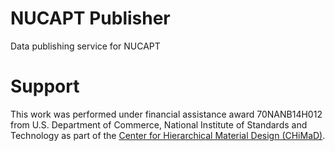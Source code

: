 # NUCAPT Publisher
Data publishing service for NUCAPT

# Support
This work was performed under financial assistance award 70NANB14H012 from U.S. Department of Commerce, National Institute of Standards and Technology as part of the [Center for Hierarchical Material Design (CHiMaD)](http://chimad.northwestern.edu).
